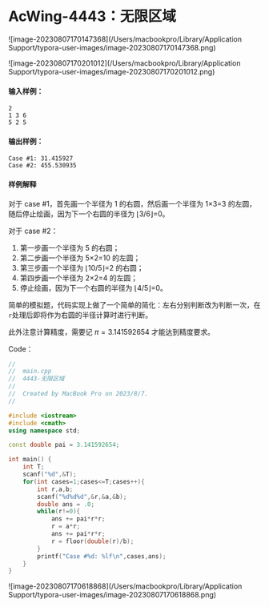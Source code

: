 # AcWing-4443：无限区域

![image-20230807170147368](/Users/macbookpro/Library/Application Support/typora-user-images/image-20230807170147368.png)

![image-20230807170201012](/Users/macbookpro/Library/Application Support/typora-user-images/image-20230807170201012.png)

#### 输入样例：

```
2
1 3 6
5 2 5
```

#### 输出样例：

```
Case #1: 31.415927
Case #2: 455.530935
```

#### 样例解释

对于 case #1，首先画一个半径为 1 的右圆，然后画一个半径为 1×3=3 的左圆，随后停止绘画，因为下一个右圆的半径为 ⌊3/6⌋=0。

对于 case #2：

1. 第一步画一个半径为 5 的右圆；
2. 第二步画一个半径为 5×2=10 的左圆；
3. 第三步画一个半径为 ⌊10/5⌋=2 的右圆；
4. 第四步画一个半径为 2×2=4 的左圆；
5. 停止绘画，因为下一个右圆的半径为 ⌊4/5⌋=0。



简单的模拟题，代码实现上做了一个简单的简化：左右分别判断改为判断一次，在`r`处理后即将作为右圆的半径计算时进行判断。

此外注意计算精度，需要记 $\pi=3.141592654$ 才能达到精度要求。

Code：

```c++
//
//  main.cpp
//  4443-无限区域
//
//  Created by MacBook Pro on 2023/8/7.
//

#include <iostream>
#include <cmath>
using namespace std;

const double pai = 3.141592654;

int main() {
    int T;
    scanf("%d",&T);
    for(int cases=1;cases<=T;cases++){
        int r,a,b;
        scanf("%d%d%d",&r,&a,&b);
        double ans = .0;
        while(r!=0){
            ans += pai*r*r;
            r = a*r;
            ans += pai*r*r;
            r = floor(double(r)/b);
        }
        printf("Case #%d: %lf\n",cases,ans);
    }
}
```

![image-20230807170618868](/Users/macbookpro/Library/Application Support/typora-user-images/image-20230807170618868.png)